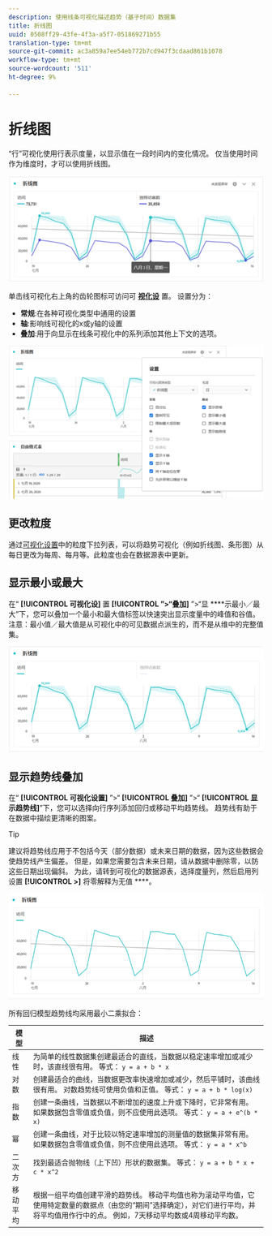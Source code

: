 ```yaml
---
description: 使用线条可视化描述趋势（基于时间）数据集
title: 折线图
uuid: 0508ff29-43fe-4f3a-a5f7-051869271b55
translation-type: tm+mt
source-git-commit: ac3a859a7ee54eb772b7cd947f3cdaad861b1078
workflow-type: tm+mt
source-wordcount: '511'
ht-degree: 9%

---
```



# 折线图

“行”可视化使用行表示度量，以显示值在一段时间内的变化情况。 仅当使用时间作为维度时，才可以使用折线图。

![线条可视化](assets/line-viz.png)

单击线可视化右上角的齿轮图标可访问可 [**视化设**](freeform-analysis-visualizations.md) 置。 设置分为：

* **常规**:在各种可视化类型中通用的设置
* **轴**:影响线可视化的x或y轴的设置
* **叠加**:用于向显示在线条可视化中的系列添加其他上下文的选项。

![“可视化图表”设置 ](assets/viz-settings-modal.png)

## 更改粒度

通过[可视化设置](freeform-analysis-visualizations.md)中的粒度下拉列表，可以将趋势可视化（例如折线图、条形图）从每日更改为每周、每月等。此粒度也会在数据源表中更新。

## 显示最小或最大

在“ **[!UICONTROL 可视化设]** 置 **[!UICONTROL ”>“叠加]** ”>“显 ****&#x200B;示最小／最大”下，您可以叠加一个最小和最大值标签以快速突出显示度量中的峰值和谷值。 注意：最小值／最大值是从可视化中的可见数据点派生的，而不是从维中的完整值集。

![显示最小／最大](assets/min-max-labels.png)

## 显示趋势线叠加

在“ **[!UICONTROL 可视化设置]** ”>“ **[!UICONTROL 叠加]** ”>“ **[!UICONTROL 显示趋势线]**”下，您可以选择向行序列添加回归或移动平均趋势线。 趋势线有助于在数据中描绘更清晰的图案。

>[!TIP]
>
>建议将趋势线应用于不包括今天（部分数据）或未来日期的数据，因为这些数据会使趋势线产生偏差。 但是，如果您需要包含未来日期，请从数据中删除零，以防这些日期出现偏斜。 为此，请转到可视化的数据源表，选择度量列，然后启用列设置 **[!UICONTROL >]** 将零解释为无值 ****。

![线性趋势线](assets/show-linear-trendline.png)

所有回归模型趋势线均采用最小二乘拟合：

| 模型 | 描述 |
| --- | --- |
| 线性 | 为简单的线性数据集创建最适合的直线，当数据以稳定速率增加或减少时，该直线很有用。 等式： `y = a + b * x` |
| 对数 | 创建最适合的曲线，当数据更改率快速增加或减少，然后平铺时，该曲线很有用。 对数趋势线可使用负值和正值。 等式： `y = a + b * log(x)` |
| 指数 | 创建一条曲线，当数据以不断增加的速度上升或下降时，它非常有用。 如果数据包含零值或负值，则不应使用此选项。 等式： `y = a + e^(b * x)` |
| 幂 | 创建一条曲线，对于比较以特定速率增加的测量值的数据集非常有用。 如果数据包含零值或负值，则不应使用此选项。 等式： `y = a * x^b` |
| 二次方 | 找到最适合抛物线（上下凹）形状的数据集。 等式： `y = a + b * x + c * x^2` |
| 移动平均 | 根据一组平均值创建平滑的趋势线。 移动平均值也称为滚动平均值，它使用特定数量的数据点（由您的“期间”选择确定），对它们进行平均，并将平均值用作行中的点。 例如，7天移动平均数或4周移动平均数。 |
